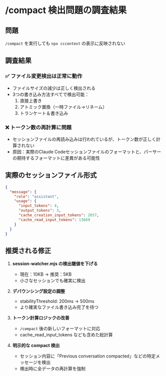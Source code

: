 # /compact 検出問題の調査結果

## 問題
`/compact` を実行しても `npx cccontext` の表示に反映されない

## 調査結果

### ✅ ファイル変更検出は正常に動作
- ファイルサイズの減少は正しく検出される
- 3つの書き込み方法すべてで検出可能：
  1. 直接上書き
  2. アトミック置換（一時ファイル→リネーム）
  3. トランケート＆書き込み

### ❌ トークン数の再計算に問題
- セッションファイルの再読み込みは行われているが、トークン数が正しく計算されない
- 原因：実際のClaude Codeセッションファイルのフォーマットと、パーサーの期待するフォーマットに差異がある可能性

## 実際のセッションファイル形式
```json
{
  "message": {
    "role": "assistant",
    "usage": {
      "input_tokens": 4,
      "output_tokens": 3,
      "cache_creation_input_tokens": 2657,
      "cache_read_input_tokens": 13669
    }
  }
}
```

## 推奨される修正

1. **session-watcher.mjs の検出閾値を下げる**
   - 現在：10KB → 推奨：5KB
   - 小さなセッションでも確実に検出

2. **デバウンシング設定の調整**
   - stabilityThreshold: 200ms → 500ms
   - より確実なファイル書き込み完了を待つ

3. **トークン計算ロジックの改善**
   - `/compact` 後の新しいフォーマットに対応
   - cache_read_input_tokens なども含めた総計算

4. **明示的な compact 検出**
   - セッション内容に「Previous conversation compacted」などの特定メッセージを検出
   - 検出時に全データの再計算を強制